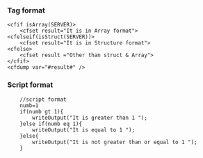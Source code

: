 ### Tag format

```lucee+trycf
<cfif isArray(SERVER)>
	<cfset result="It is in Array format">
<cfelseif(isStruct(SERVER))>
	<cfset result="It is in Structure format">
<cfelse>
	<cfset result ="Other than struct & Array">
</cfif>
<cfdump var="#result#" />
```

### Script format

```luceescript+trycf
	//script format
	numb=1
	if(numb gt 1){
		writeOutput("It is greater than 1 ");
	}else if(numb eq 1){
		writeOutput("It is equal to 1 ");
	}else{
		writeOutput("It is not greater than or equal to 1 ");
	}
```
